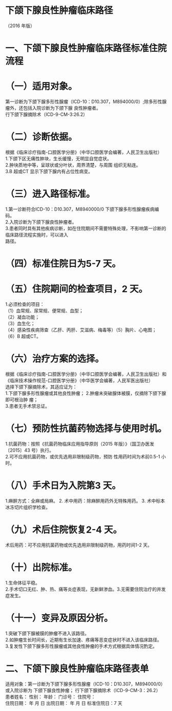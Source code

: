 # 下颌下腺良性肿瘤临床路径  
（2016 年版）  
# 一、下颌下腺良性肿瘤临床路径标准住院流程  
# （一）适用对象。  
第一诊断为下颌下腺多形性腺瘤（ICD-10：D10.307，M894000/0）;除多形性腺瘤外，还包括入院诊断为下颌下腺 良性肿瘤者。  
行下颌下腺摘除术（ICD-9-CM-3:26.2）  
# （二）诊断依据。  
根据《临床诊疗指南-口腔医学分册》（中华口腔医学会编著，人民卫生出版社）  
1.下颌下区无痛性肿块，生长缓慢，无明显自觉症状。  
2.肿块质地中等，呈球状或分叶状，周界清楚，与周围 组织无粘连。  
3.B 超或CT 显示下颌下腺内有占位性病变。  
# （三）进入路径标准。  
1.第一诊断符合ICD-10：D10.307，M8940000/0 下颌下腺多形性腺瘤疾病编码。  
2.入院诊断为下颌下腺良性肿瘤者。  
3.患者同时具有其他疾病诊断，如在住院期间不需要特殊处理，不影响第一诊断的临床路径流程实施时，可以进入  
路径。  
# （四）标准住院日为5-7 天。  
# （五）住院期间的检查项目，2 天。  
1.必须检查的项目：  
（1）血常规、尿常规、便常规、血型；  
（2）凝血功能；  
（3）血生化；  
（4）感染性疾病筛查（乙肝、丙肝、艾滋病、梅毒等）（5）胸片、心电图； （6）B 超或CT。  
# （六）治疗方案的选择。  
根据《临床诊疗指南-口腔医学分册》（中华口腔医学会编著，人民卫生出版社）和《临床技术操作规范-口腔医学分册》（中华医学会编著，人民军医出版社）  
选择下颌下腺摘除术，其适应证为：  
1.下颌下腺多形性腺瘤或其他良性肿瘤； 2.肿瘤未突破腺体被膜，仅摘除下颌下腺即可根治肿 瘤；  
3.患者无手术禁忌证。  
# （七）预防性抗菌药物选择与使用时机。  
1.抗菌药物：按照《抗菌药物临床应用指导原则（2015 年版）》（国卫办医发〔2015〕43 号）执行。  
2.可不应用抗菌药物，或优先选用非限制级药物，预防 性用药时间为术前0.5-1 小时。  
# （八）手术日为入院第3 天。  
1.麻醉方式：全麻或局麻。             2. 术中用药：除麻醉用药外无特殊用药。   3. 术中标本冰冻切片组织学检查。  
# （九）术后住院恢复2-4 天。  
术后用药：可不应用抗菌药物或优先选用非限制级药物，用药时间1-2 天。  
# （十）出院标准。  
1.生命体征平稳。  
2.手术切口无红、肿、热、痛等炎症表现，无新鲜渗血。3.无需要住院治疗的并发症发生。  
# （十一）变异及原因分析。  
1.突破下颌下腺被膜的肿瘤不进入该路径。  
2.如肿瘤生长时间长，近期有生长加速、疼痛等恶变症状时不进入该临床路径。  
3.复发性下颌下腺多形性腺瘤或其他良性肿瘤的手术方式根据具体情况酌定。  
# 二、下颌下腺良性肿瘤临床路径表单  
适用对象：第一诊断为下颌下腺多形性腺瘤（ICD-10：D10.307，M894000/0）或入院诊断为 下颌下腺良性肿瘤； 行下颌下腺摘除术（ICD-9-CM-3：26.2）  
患者姓名：           性别：    年龄：    门诊号：       住院号：  
住院日期：   年  月  日    出院日期：   年  月   日     标准住院日：7 天  
